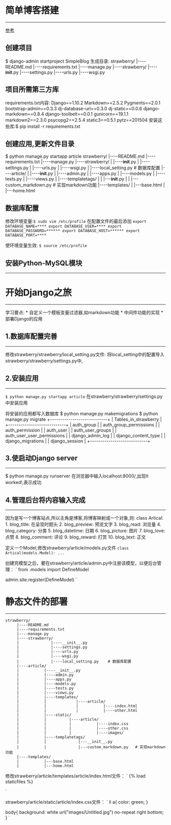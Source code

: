 # 简单博客搭建
***
[参考](https://github.com/Andrew-liu/my_blog_tutorial)

## 创建项目
$ django-admin startproject SimpleBlog
生成目录:
strawberry/
         |----README.md
         |----requirements.txt
         |----manage.py
         |----strawberry/
                        |----__init__.py
                        |----settings.py
                        |----urls.py
                        |----wsgi.py


## 项目所需第三方库
requirements.txt内容:
    Django==1.10.2
    Markdown==2.5.2
    Pygments==2.0.1
    bootstrap-admin==0.3.3
    dj-database-url==0.3.0
    dj-static==0.0.6
    django-markdown==0.8.4
    django-toolbelt==0.0.1
    gunicorn==19.1.1
    markdown2==2.3.0
    psycopg2==2.5.4
    static3==0.5.1
    pytz==201504
安装这些库:$ pip install -r requirements.txt

## 创建应用,更新文件目录
$ python manage.py startapp article
strawberry/
         |----README.md
         |----requirements.txt
         |----manage.py
         |----strawberry/
         |              |----__init__.py
         |              |----settings.py
         |              |----urls.py
         |              |----wsgi.py
         |              |----local_setting.py    # 数据库配置
         |----article/
         |           |----__init__.py
         |           |----admin.py
         |           |----apps.py
         |           |----models.py
         |           |----tests.py
         |           |----views.py
         |           |----templatetags/
         |           |              |---__init__.py
         |           |              |---custom_markdown.py   # 实现markdown功能
         |----templates/
         |           |---base.html
         |           |---home.html

## 数据库配置
修改环境变量:`$ sudo vim /etc/profile`
在配置文件的最后添加
`
export DATABASE_NAME=****
export DATABASE_USER=****
export DATABASE_PASSWORD=******
export DATABASE_HOST=******
export DATABASE_PORT=****
`

使环境变量生效: `$ source /etc/profile`

## 安装Python-MySQL模块
***


# 开始Django之旅
***
学习要点:
    * 自定义一个模板变量过滤器,如markdown功能
    * 中间件功能的实现
    * 部署Django的应用

## 1.数据库配置完善
***
修改strawberry/strawberry/local_setting.py文件:
将local_setting中的配置导入strawberry/strawberry/settings.py中,


## 2.安装应用
***
`
$ python manage.py startapp article
`
在strawberry/strawberry/settings.py中安装应用

将安装的应用都写入数据库
$ python manage.py makemigrations
$ python manage.py migrate
+----------------------------+
| Tables_in_strawberry       |
+----------------------------+
| auth_group                 |
| auth_group_permissions     |
| auth_permission            |
| auth_user                  |
| auth_user_groups           |
| auth_user_user_permissions |
| django_admin_log           |
| django_content_type        |
| django_migrations          |
| django_session             |
+----------------------------+


## 3.使启动Django server
***
$ python manage.py runserver
在浏览器中输入localhost:8000/,出现It worked!,表示成功


## 4.管理后台将内容输入完成
***
因为是写一个博客站点,所以主角是博客,将博客映射成一个对象,则:
class Artical:
    1. blog_title: 在呈现时题头
    2. blog_preview: 预览文字
    3. blog_read: 浏览量
    4. blog_category: 分类
    5. blog_datetime: 日期
    6. blog_picture: 图片
    7. blog_love: 点赞
    8. blog_comment: 评论
    9. blog_reward: 打赏
    10. blog_text: 正文

定义一个Model,修改strawberry/article/models.py文件
`
class Artical(models.Model):
    ...
`


创建完模型之后，要在strawberry/article/admin.py中注册该模型，以便后台管理：
`
from .models import DefineModel

admin.site.register(DefineModel)
`

# 静态文件的部署
***


    strawberry/
         |----README.md
         |----requirements.txt
         |----manage.py
         |----strawberry/
         |              |----__init__.py
         |              |----settings.py
         |              |----urls.py
         |              |----wsgi.py
         |              |----local_setting.py    # 数据库配置
         |----article/
         |           |----__init__.py
         |           |----admin.py
         |           |----apps.py
         |           |----models.py
         |           |----tests.py
         |           |----views.py
         |           |----templates/
         |           |             |----article/
         |           |             |           |----index.html
         |           |             |           |----other.html
         |           |----static/
         |           |          |----article/
         |           |          |           |----index.css
         |           |          |           |----other.css
         |           |          |           |----images/
         |           |----templatetags/
         |           |              |---__init__.py
         |           |              |---custom_markdown.py   # 实现markdown功能
         |----templates/
         |           |---base.html
         |           |---home.html



修改strawberry/article/templates/article/index.html文件：
`
{% load staticfiles %}
<link rel="stylesheet" type="text/css" href="{% static 'article/style.css' %}" />
`


strawberry/article/static/article/index.css文件：
`
li a{
    color: green;
}

body{
    background: white url("images/Untitled.jpg") no-repeat right bottom;
}
`





